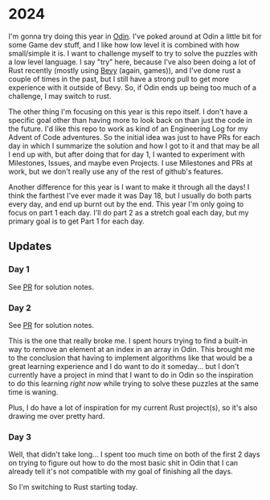 # 2024
I'm gonna try doing this year in [Odin](https://odin-lang.org). I've poked around at Odin a little bit for some Game dev stuff, and I like how low level it is combined with how small/simple it is. I want to challenge myself to try to solve the puzzles with a low level language. I say "try" here, because I've also been doing a lot of Rust recently (mostly using [Bevy](https://bevyengine.org) (again, games)), and I've done rust a couple of times in the past, but I still have a strong pull to get more experience with it outside of Bevy. So, if Odin ends up being too much of a challenge, I may switch to rust.

The other thing I'm focusing on this year is this repo itself. I don't have a specific goal other than having more to look back on than just the code in the future. I'd like this repo to work as kind of an Engineering Log for my Advent of Code adventures. So the initial idea was just to have PRs for each day in which I summarize the solution and how I got to it and that may be all I end up with, but after doing that for day 1, I wanted to experiment with Milestones, Issues, and maybe even Projects. I use Milestones and PRs at work, but we don't really use any of the rest of github's features.

Another difference for this year is I want to make it through all the days! I think the farthest I've ever made it was Day 18, but I usually do both parts every day, and end up burnt out by the end. This year I'm only going to focus on part 1 each day. I'll do part 2 as a stretch goal each day, but my primary goal is to get Part 1 for each day.

## Updates

### Day 1
See [PR](#2) for solution notes.

### Day 2
See [PR](#4) for solution notes. 

This is the one that really broke me. I spent hours trying to find a built-in way to remove an element at an index in an array in Odin. This brought me to the conclusion that having to implement algorithms like that would be a great learning experience and I do want to do it someday... but I don't currently have a project in mind that I want to do in Odin so the inspiration to do this learning _right now_ while trying to solve these puzzles at the same time is waning.

Plus, I do have a lot of inspiration for my current Rust project(s), so it's also drawing me over pretty hard.

### Day 3
Well, that didn't take long... I spent too much time on both of the first 2 days on trying to figure out how to do the most basic shit in Odin that I can already tell it's not compatible with my goal of finishing all the days.

So I'm switching to Rust starting today.
